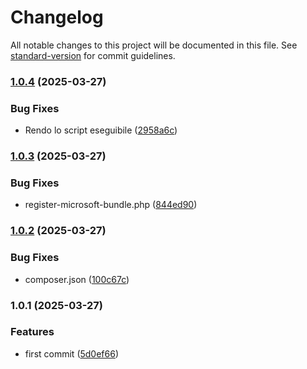 # Changelog

All notable changes to this project will be documented in this file. See [standard-version](https://github.com/conventional-changelog/standard-version) for commit guidelines.

### [1.0.4](https://github.com/K3Progetti/microsoft-bundle/compare/v1.0.3...v1.0.4) (2025-03-27)


### Bug Fixes

* Rendo lo script eseguibile ([2958a6c](https://github.com/K3Progetti/microsoft-bundle/commit/2958a6c3bdbdf985bb3e62868a1aa466d404129d))

### [1.0.3](https://github.com/K3Progetti/microsoft-bundle/compare/v1.0.2...v1.0.3) (2025-03-27)


### Bug Fixes

* register-microsoft-bundle.php ([844ed90](https://github.com/K3Progetti/microsoft-bundle/commit/844ed906ba6e049858d60d953c583bbda7fda21c))

### [1.0.2](https://github.com/K3Progetti/microsoft-bundle/compare/v1.0.1...v1.0.2) (2025-03-27)


### Bug Fixes

* composer.json ([100c67c](https://github.com/K3Progetti/microsoft-bundle/commit/100c67c2cf396c824c9e026763c6888312a3e02c))

### 1.0.1 (2025-03-27)


### Features

* first commit ([5d0ef66](https://github.com/K3Progetti/microsoft-bundle/commit/5d0ef66fed4c3415e5dbd6cffddec8e3fe481b11))
